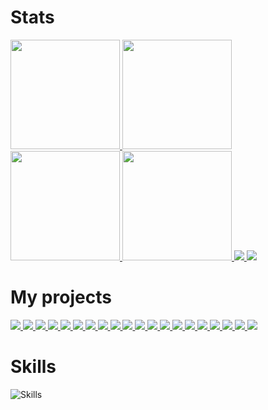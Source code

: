 # Stats

<a href="https://github.com/bartekl1#gh-dark-mode-only">
  <img height=175 src="https://github-readme-stats.vercel.app/api?username=bartekl1&show_icons=true&theme=dark&custom_title=GitHub%20Stats#gh-dark-mode-only" />
</a>
<a href="https://github.com/bartekl1#gh-light-mode-only">
  <img height=175 src="https://github-readme-stats.vercel.app/api?username=bartekl1&show_icons=true&theme=default&custom_title=GitHub%20Stats#gh-light-mode-only" />
</a>

<a href="https://github.com/bartekl1#gh-dark-mode-only">
  <img height=175 src="https://github-readme-stats.vercel.app/api/top-langs/?username=bartekl1&theme=dark&hide=nsis&layout=compact#gh-dark-mode-only" />
</a>
<a href="https://github.com/bartekl1#gh-light-mode-only">
  <img height=175 src="https://github-readme-stats.vercel.app/api/top-langs/?username=bartekl1&theme=default&hide=nsis&layout=compact#gh-light-mode-only" />
</a>

<a href="https://github.com/bartekl1#gh-dark-mode-only">
  <img src="https://github-readme-stats.vercel.app/api/wakatime/?username=bartekl1&theme=dark&layout=compact&custom_title=Coding%20Stats#gh-dark-mode-only" />
</a>
<a href="https://github.com/bartekl1#gh-light-mode-only">
  <img src="https://github-readme-stats.vercel.app/api/wakatime/?username=bartekl1&theme=default&layout=compact&custom_title=Coding%20Stats#gh-light-mode-only" />
</a>

# My projects

<a href="https://github.com/bartekl1/SwarzedzMeteo#gh-dark-mode-only">
  <img src="https://github-readme-stats.vercel.app/api/pin/?username=bartekl1&repo=SwarzedzMeteo&theme=dark#gh-dark-mode-only" />
</a>
<a href="https://github.com/bartekl1/SwarzedzMeteo#gh-light-mode-only">
  <img src="https://github-readme-stats.vercel.app/api/pin/?username=bartekl1&repo=SwarzedzMeteo&theme=default#gh-light-mode-only" />
</a>

<a href="https://github.com/bartekl1/meteo#gh-dark-mode-only">
  <img src="https://github-readme-stats.vercel.app/api/pin/?username=bartekl1&repo=meteo&theme=dark#gh-dark-mode-only" />
</a>
<a href="https://github.com/bartekl1/meteo#gh-light-mode-only">
  <img src="https://github-readme-stats.vercel.app/api/pin/?username=bartekl1&repo=meteo&theme=default#gh-light-mode-only" />
</a>

<a href="https://github.com/bartekl1/rpi-thermometer#gh-dark-mode-only">
  <img src="https://github-readme-stats.vercel.app/api/pin/?username=bartekl1&repo=rpi-thermometer&theme=dark#gh-dark-mode-only" />
</a>
<a href="https://github.com/bartekl1/rpi-thermometer#gh-light-mode-only">
  <img src="https://github-readme-stats.vercel.app/api/pin/?username=bartekl1&repo=rpi-thermometer&theme=default#gh-light-mode-only" />
</a>

<a href="https://github.com/bartekl1/tools#gh-dark-mode-only">
  <img src="https://github-readme-stats.vercel.app/api/pin/?username=bartekl1&repo=tools&theme=dark#gh-dark-mode-only" />
</a>
<a href="https://github.com/bartekl1/tools#gh-light-mode-only">
  <img src="https://github-readme-stats.vercel.app/api/pin/?username=bartekl1&repo=tools&theme=default#gh-light-mode-only" />
</a>

<a href="https://github.com/bartekl1/SoftwareUpdater#gh-dark-mode-only">
  <img src="https://github-readme-stats.vercel.app/api/pin/?username=bartekl1&repo=SoftwareUpdater&theme=dark#gh-dark-mode-only" />
</a>
<a href="https://github.com/bartekl1/SoftwareUpdater#gh-light-mode-only">
  <img src="https://github-readme-stats.vercel.app/api/pin/?username=bartekl1&repo=SoftwareUpdater&theme=default#gh-light-mode-only" />
</a>

<a href="https://github.com/bartekl1/network-monitor#gh-dark-mode-only">
  <img src="https://github-readme-stats.vercel.app/api/pin/?username=bartekl1&repo=network-monitor&theme=dark#gh-dark-mode-only" />
</a>
<a href="https://github.com/bartekl1/network-monitor#gh-light-mode-only">
  <img src="https://github-readme-stats.vercel.app/api/pin/?username=bartekl1&repo=network-monitor&theme=default#gh-light-mode-only" />
</a>

<a href="https://github.com/bartekl1/WindowsResources#gh-dark-mode-only">
  <img src="https://github-readme-stats.vercel.app/api/pin/?username=bartekl1&repo=WindowsResources&theme=dark#gh-dark-mode-only" />
</a>
<a href="https://github.com/bartekl1/WindowsResources#gh-light-mode-only">
  <img src="https://github-readme-stats.vercel.app/api/pin/?username=bartekl1&repo=WindowsResources&theme=default#gh-light-mode-only" />
</a>

<a href="https://github.com/bartekl1/remote-power-control#gh-dark-mode-only">
  <img src="https://github-readme-stats.vercel.app/api/pin/?username=bartekl1&repo=remote-power-control&theme=dark#gh-dark-mode-only" />
</a>
<a href="https://github.com/bartekl1/remote-power-control#gh-light-mode-only">
  <img src="https://github-readme-stats.vercel.app/api/pin/?username=bartekl1&repo=remote-power-control&theme=default#gh-light-mode-only" />
</a>

<a href="https://github.com/bartekl1/fake-windows-update#gh-dark-mode-only">
  <img src="https://github-readme-stats.vercel.app/api/pin/?username=bartekl1&repo=fake-windows-update&theme=dark#gh-dark-mode-only" />
</a>
<a href="https://github.com/bartekl1/fake-windows-update#gh-light-mode-only">
  <img src="https://github-readme-stats.vercel.app/api/pin/?username=bartekl1&repo=fake-windows-update&theme=default#gh-light-mode-only" />
</a>

<a href="https://github.com/bartekl1/table-console-js#gh-dark-mode-only">
  <img src="https://github-readme-stats.vercel.app/api/pin/?username=bartekl1&repo=table-console-js&theme=dark#gh-dark-mode-only" />
</a>
<a href="https://github.com/bartekl1/table-console-js#gh-light-mode-only">
  <img src="https://github-readme-stats.vercel.app/api/pin/?username=bartekl1&repo=table-console-js&theme=default#gh-light-mode-only" />
</a>

# Skills

![Skills](https://skillicons.dev/icons?i=py,js,html,css,cpp,php,markdown,powershell,bash,regex,nodejs,npm,electron,bootstrap,flask,mysql,raspberrypi,arduino,windows,linux,git,github&perline=11)
